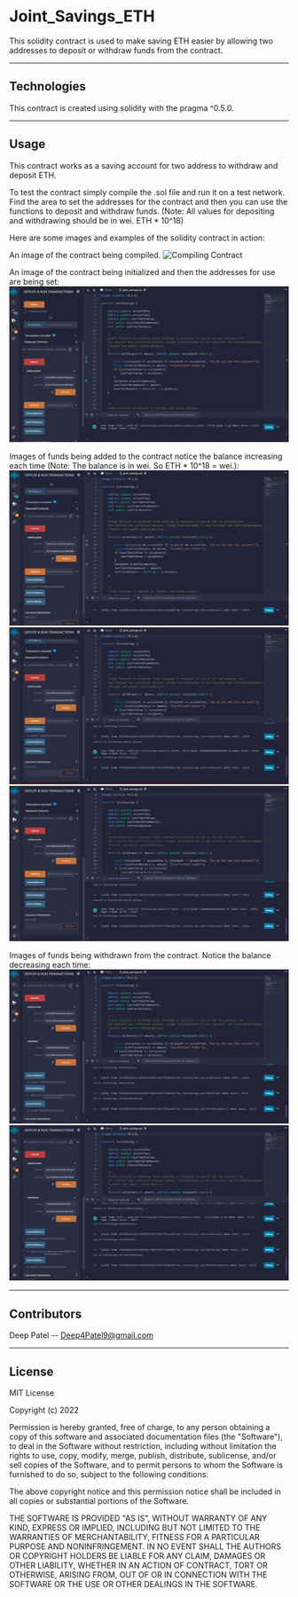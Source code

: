 # Joint_Savings_ETH

This solidity contract is used to make saving ETH easier by allowing two addresses to deposit or withdraw funds from the contract.

---

## Technologies

This contract is created using solidity with the pragma ^0.5.0.

---

## Usage

This contract works as a saving account for two address to withdraw and deposit ETH. 

To test the contract simply compile the .sol file and run it on a test network. Find the area to set the addresses for the contract and then you can use the functions to deposit and withdraw funds. (Note: All values for depositing and withdrawing should be in wei. ETH * 10^18)

Here are some images and examples of the solidity contract in action:

An image of the contract being compiled.
![Compiling Contract](images/joint_savings_compile.png)<br>


An image of the contract being initialized and then the addresses for use are being set:
![A screenshot of addresses being set.](images/set_accounts.png)<br>


Images of funds being added to the contract notice the balance increasing each time (Note: The balance is in wei. So ETH * 10^18 = wei.):
![A screenshot of 1 ETH being deposit. Balances was 0 not 1 ETH.](images/one_ether.png)<br>
![A screenshot of 10 ETH being deposit. Balance was 1 now 11 ETH.](images/ten_ether.png)<br>
![A screenshot of 5 ETH being deposit. Balance was 11 now 16 ETH.](images/five_ether.png)<br>


Images of funds being withdrawn from the contract. Notice the balance decreasing each time:
![A screenshot of 5 ETH being withdrawn. Balance was at 16 now at 11](images/five_with.png)<br>
![A screenshot of 10 ETH being withdrawn. Balance was at 11 now at 1](images/ten_with_2.png)<br>


---

## Contributors

Deep Patel -- Deep4Patel9@gmail.com

---

## License

MIT License

Copyright (c) 2022  

Permission is hereby granted, free of charge, to any person obtaining a copy
of this software and associated documentation files (the "Software"), to deal
in the Software without restriction, including without limitation the rights
to use, copy, modify, merge, publish, distribute, sublicense, and/or sell
copies of the Software, and to permit persons to whom the Software is
furnished to do so, subject to the following conditions:

The above copyright notice and this permission notice shall be included in all
copies or substantial portions of the Software.

THE SOFTWARE IS PROVIDED "AS IS", WITHOUT WARRANTY OF ANY KIND, EXPRESS OR
IMPLIED, INCLUDING BUT NOT LIMITED TO THE WARRANTIES OF MERCHANTABILITY,
FITNESS FOR A PARTICULAR PURPOSE AND NONINFRINGEMENT. IN NO EVENT SHALL THE
AUTHORS OR COPYRIGHT HOLDERS BE LIABLE FOR ANY CLAIM, DAMAGES OR OTHER
LIABILITY, WHETHER IN AN ACTION OF CONTRACT, TORT OR OTHERWISE, ARISING FROM,
OUT OF OR IN CONNECTION WITH THE SOFTWARE OR THE USE OR OTHER DEALINGS IN THE
SOFTWARE.
